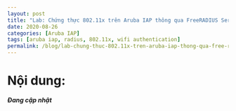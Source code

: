 ```yaml
---
layout: post
title: "Lab: Chứng thực 802.11x trên Aruba IAP thông qua FreeRADIUS Server"
date: 2020-08-26
categories: [Aruba IAP]
tags: [aruba iap, radius, 802.11x, wifi authentication]
permalink: /blog/lab-chung-thuc-802.11x-tren-aruba-iap-thong-qua-free-radius-server/
---
```

# Nội dung:
***Đang cập nhật***
